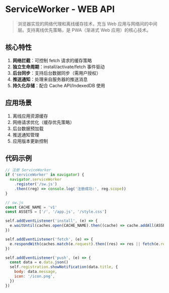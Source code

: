 # ServiceWorker - WEB API

> 浏览器实现的网络代理和离线缓存技术，充当 Web 应用与网络间的中间层。支持离线优先策略，是 PWA（渐进式 Web 应用）的核心技术。

## 核心特性

1. **网络拦截**：可控制 fetch 请求的缓存策略
2. **独立生命周期**：install/activate/fetch 事件驱动
3. **后台同步**：支持后台数据同步（需用户授权）
4. **推送通知**：处理来自服务器的推送消息
5. **持久化存储**：配合 Cache API/IndexedDB 使用

## 应用场景

1. 离线应用资源缓存
2. 网络请求优化（缓存优先策略）
3. 后台数据预加载
4. 推送通知管理
5. 应用版本更新控制

## 代码示例

```js
// 注册 ServiceWorker
if ('serviceWorker' in navigator) {
  navigator.serviceWorker
    .register('/sw.js')
    .then((reg) => console.log('注册成功:', reg.scope))
}

// sw.js
const CACHE_NAME = 'v1'
const ASSETS = ['/', '/app.js', '/style.css']

self.addEventListener('install', (e) => {
  e.waitUntil(caches.open(CACHE_NAME).then((cache) => cache.addAll(ASSETS)))
})

self.addEventListener('fetch', (e) => {
  e.respondWith(caches.match(e.request).then((res) => res || fetch(e.request)))
})

self.addEventListener('push', (e) => {
  const data = e.data.json()
  self.registration.showNotification(data.title, {
    body: data.message,
    icon: '/icon.png',
  })
})
```

